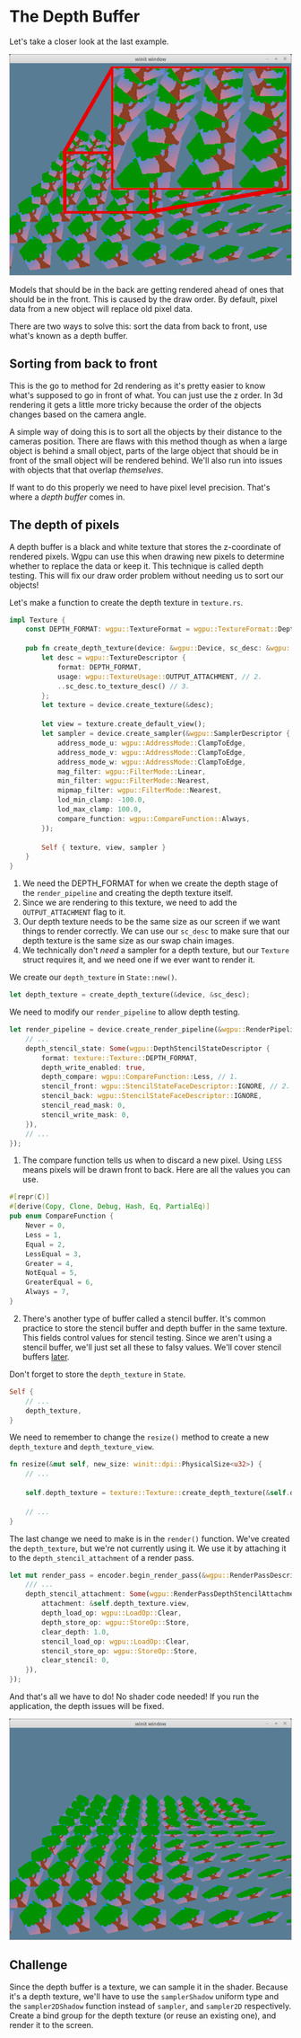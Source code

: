 # The Depth Buffer

Let's take a closer look at the last example.

![forest_with_zoom.png](./forest_with_zoom.png)

Models that should be in the back are getting rendered ahead of ones that should be in the front. This is caused by the draw order. By default, pixel data from a new object will replace old pixel data.

There are two ways to solve this: sort the data from back to front, use what's known as a depth buffer.

## Sorting from back to front

This is the go to method for 2d rendering as it's pretty easier to know what's supposed to go in front of what. You can just use the z order. In 3d rendering it gets a little more tricky because the order of the objects changes based on the camera angle.

A simple way of doing this is to sort all the objects by their distance to the cameras position. There are flaws with this method though as when a large object is behind a small object, parts of the large object that should be in front of the small object will be rendered behind. We'll also run into issues with objects that that overlap *themselves*.

If want to do this properly we need to have pixel level precision. That's where a *depth buffer* comes in.

## The depth of pixels

A depth buffer is a black and white texture that stores the z-coordinate of rendered pixels. Wgpu can use this when drawing new pixels to determine whether to replace the data or keep it. This technique is called depth testing. This will fix our draw order problem without needing us to sort our objects!

Let's make a function to create the depth texture in `texture.rs`.

```rust
impl Texture {
    const DEPTH_FORMAT: wgpu::TextureFormat = wgpu::TextureFormat::Depth32Float; // 1.
    
    pub fn create_depth_texture(device: &wgpu::Device, sc_desc: &wgpu::SwapChainDescriptor) -> Self {
        let desc = wgpu::TextureDescriptor {
            format: DEPTH_FORMAT,
            usage: wgpu::TextureUsage::OUTPUT_ATTACHMENT, // 2.
            ..sc_desc.to_texture_desc() // 3.
        };
        let texture = device.create_texture(&desc);

        let view = texture.create_default_view();
        let sampler = device.create_sampler(&wgpu::SamplerDescriptor { // 4.
            address_mode_u: wgpu::AddressMode::ClampToEdge,
            address_mode_v: wgpu::AddressMode::ClampToEdge,
            address_mode_w: wgpu::AddressMode::ClampToEdge,
            mag_filter: wgpu::FilterMode::Linear,
            min_filter: wgpu::FilterMode::Nearest,
            mipmap_filter: wgpu::FilterMode::Nearest,
            lod_min_clamp: -100.0,
            lod_max_clamp: 100.0,
            compare_function: wgpu::CompareFunction::Always,
        });

        Self { texture, view, sampler }
    }
}
```

1. We need the DEPTH_FORMAT for when we create the depth stage of the `render_pipeline` and creating the depth texture itself.
2. Since we are rendering to this texture, we need to add the `OUTPUT_ATTACHMENT` flag to it.
3. Our depth texture needs to be the same size as our screen if we want things to render correctly. We can use our `sc_desc` to make sure that our depth texture is the same size as our swap chain images.
4. We technically don't *need* a sampler for a depth texture, but our `Texture` struct requires it, and we need one if we ever want to render it.

We create our `depth_texture` in `State::new()`.

```rust
let depth_texture = create_depth_texture(&device, &sc_desc);
```

We need to modify our `render_pipeline` to allow depth testing. 

```rust
let render_pipeline = device.create_render_pipeline(&wgpu::RenderPipelineDescriptor {
    // ...
    depth_stencil_state: Some(wgpu::DepthStencilStateDescriptor {
        format: texture::Texture::DEPTH_FORMAT,
        depth_write_enabled: true,
        depth_compare: wgpu::CompareFunction::Less, // 1.
        stencil_front: wgpu::StencilStateFaceDescriptor::IGNORE, // 2.
        stencil_back: wgpu::StencilStateFaceDescriptor::IGNORE,
        stencil_read_mask: 0,
        stencil_write_mask: 0,
    }),
    // ...
});
```

1. The compare function tells us when to discard a new pixel. Using `LESS` means pixels will be drawn front to back. Here are all the values you can use.

```rust
#[repr(C)]
#[derive(Copy, Clone, Debug, Hash, Eq, PartialEq)]
pub enum CompareFunction {
    Never = 0,
    Less = 1,
    Equal = 2,
    LessEqual = 3,
    Greater = 4,
    NotEqual = 5,
    GreaterEqual = 6,
    Always = 7,
}
```

2. There's another type of buffer called a stencil buffer. It's common practice to store the stencil buffer and depth buffer in the same texture. This fields control values for stencil testing. Since we aren't using a stencil buffer, we'll just set all these to falsy values. We'll cover stencil buffers [later](../../todo).

Don't forget to store the `depth_texture` in `State`.

```rust
Self {
    // ...
    depth_texture,
}
```

We need to remember to change the `resize()` method to create a new `depth_texture` and `depth_texture_view`.

```rust
fn resize(&mut self, new_size: winit::dpi::PhysicalSize<u32>) {
    // ...

    self.depth_texture = texture::Texture::create_depth_texture(&self.device, &self.sc_desc);

    // ...
}
```

The last change we need to make is in the `render()` function. We've created the `depth_texture`, but we're not currently using it. We use it by attaching it to the `depth_stencil_attachment` of a render pass.

```rust
let mut render_pass = encoder.begin_render_pass(&wgpu::RenderPassDescriptor {
    /// ...
    depth_stencil_attachment: Some(wgpu::RenderPassDepthStencilAttachmentDescriptor {
        attachment: &self.depth_texture.view,
        depth_load_op: wgpu::LoadOp::Clear,
        depth_store_op: wgpu::StoreOp::Store,
        clear_depth: 1.0,
        stencil_load_op: wgpu::LoadOp::Clear,
        stencil_store_op: wgpu::StoreOp::Store,
        clear_stencil: 0,
    }),
});
```

And that's all we have to do! No shader code needed! If you run the application, the depth issues will be fixed.

![forest_fixed.png](./forest_fixed.png)

## Challenge

Since the depth buffer is a texture, we can sample it in the shader. Because it's a depth texture, we'll have to use the `samplerShadow` uniform type and the `sampler2DShadow` function instead of `sampler`, and `sampler2D` respectively. Create a bind group for the depth texture (or reuse an existing one), and render it to the screen.

<AutoGithubLink/>